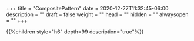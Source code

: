 +++
title = "CompositePattern"
date = 2020-12-27T11:32:45-06:00
description = ""
draft = false
weight = ""
head = ""
hidden = ""
alwaysopen = ""
+++

<!--more-->

{{%children style="h6" depth=99 description="true"%}}